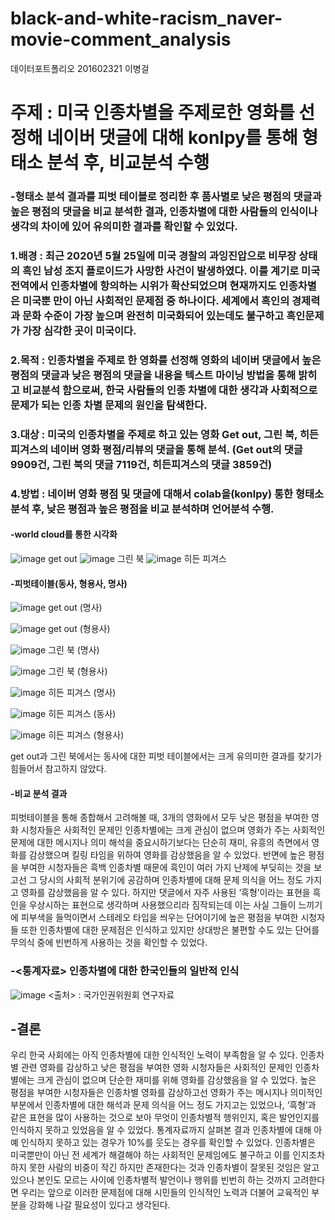 # black-and-white-racism_naver-movie-comment_analysis
데이터포트폴리오
201602321 이병걸
# 주제 : 미국 인종차별을 주제로한 영화를 선정해 네이버 댓글에 대해 konlpy를 통해 형태소 분석 후, 비교분석 수행

### -형태소 분석 결과를 피벗 테이블로 정리한 후 품사별로 낮은 평점의 댓글과 높은 평점의 댓글을 비교 분석한 결과, 인종차별에 대한 사람들의 인식이나 생각의 차이에 있어 유의미한 결과를 확인할 수 있었다.

### 1.배경 : 최근 2020년 5월 25일에 미국 경찰의 과잉진압으로 비무장 상태의 흑인 남성 조지 플로이드가 사망한 사건이 발생하였다. 이를 계기로 미국 전역에서 인종차별에 항의하는 시위가 확산되었으며 현재까지도 인종차별은 미국뿐 만이 아닌 사회적인 문제점 중 하나이다. 세계에서 흑인의 경제력과 문화 수준이 가장 높으며 완전히 미국화되어 있는데도 불구하고 흑인문제가 가장 심각한 곳이 미국이다.
### 2.목적 : 인종차별을 주제로 한 영화를 선정해 영화의 네이버 댓글에서 높은 평점의 댓글과 낮은 평점의 댓글을 내용을 텍스트 마이닝 방법을 통해 밝히고 비교분석 함으로써, 한국 사람들의 인종 차별에 대한 생각과 사회적으로 문제가 되는 인종 차별 문제의 원인을 탐색한다.
### 3.대상 : 미국의 인종차별을 주제로 하고 있는 영화 Get out, 그린 북, 히든 피겨스의 네이버 영화 평점/리뷰의 댓글을 통해 분석. (Get out의 댓글 9909건, 그린 북의 댓글 7119건, 히든피겨스의 댓글 3859건)
### 4.방법 : 네이버 영화 평점 및 댓글에 대해서 colab을(konlpy) 통한 형태소 분석 후, 낮은 평점과 높은 평점을 비교 분석하며 언어분석 수행.
#### -world cloud를 통한 시각화 
![image](https://user-images.githubusercontent.com/74230474/102796569-d1256400-43f1-11eb-92ee-481ee0b34bbe.png) get out 
![image](https://user-images.githubusercontent.com/74230474/102796676-f3b77d00-43f1-11eb-9c9c-5af0764e9ffd.png) 그린 북 
![image](https://user-images.githubusercontent.com/74230474/102796850-337e6480-43f2-11eb-8d26-d290b43a5636.png) 히든 피겨스 

#### -피벗테이블(동사, 형용사, 명사)
![image](https://user-images.githubusercontent.com/74230474/102797887-a5a37900-43f3-11eb-8598-9d8df74e8360.png)
get out (명사)

![image](https://user-images.githubusercontent.com/74230474/102797608-46ddff80-43f3-11eb-9c23-e1f8daab6f05.png)
get out (형용사)

![image](https://user-images.githubusercontent.com/74230474/102797710-6ecd6300-43f3-11eb-906b-b88e030a3ca2.png) 
그린 북 (명사)

![image](https://user-images.githubusercontent.com/74230474/102797956-bf44c080-43f3-11eb-8df1-4a6d0866b8c4.png) 
그린 북 (형용사)

![image](https://user-images.githubusercontent.com/74230474/102797984-cbc91900-43f3-11eb-845b-dc8236cb679b.png) 
히든 피겨스 (명사)

![image](https://user-images.githubusercontent.com/74230474/102797733-7a208e80-43f3-11eb-9232-b98ab83c5c24.png) 
히든 피겨스 (동사)

![image](https://user-images.githubusercontent.com/74230474/102798010-d71c4480-43f3-11eb-8c37-b7b0722eebe2.png) 
히든 피겨스 (형용사)

get out과 그린 북에서는 동사에 대한 피벗 테이블에서는 크게 유의미한 결과를 찾기가 힘들어서 참고하지 않았다.


#### -비교 분석 결과

피벗테이블을 통해 종합해서 고려해볼 때, 3개의 영화에서 모두 낮은 평점을 부여한 영화 시청자들은 사회적인 문제인 인종차별에는 크게 관심이 없으며 영화가 주는 사회적인 문제에 대한 메시지나 의미 해석을 중요시하기보다는 단순히 재미, 유흥의 측면에서 영화를 감상했으며 킬링 타임을 위하여 영화를 감상했음을 알 수 있었다. 반면에 높은 평점을 부여한 시청자들은 흑백 인종차별 때문에 흑인이 여러 가지 난제에 부딪히는 것을 보고선 그 당시의 사회적 분위기에 공감하며 인종차별에 대해 문제 의식을 어느 정도 가지고 영화를 감상했음을 알 수 있다. 하지만 댓글에서 자주 사용된 ‘흑형’이라는 표현을 흑인을 우상시하는 표현으로 생각하며 사용했으리라 짐작되는데 이는 사실 그들이 느끼기에 피부색을 들먹이면서 스테레오 타입을 씌우는 단어이기에 높은 평점을 부여한 시청자들 또한 인종차별에 대한 문제점은 인식하고 있지만 상대방은 불편할 수도 있는 단어를 무의식 중에 빈번하게 사용하는 것을 확인할 수 있었다. 

### -<통계자료> 인종차별에 대한 한국인들의 일반적 인식
![image](https://user-images.githubusercontent.com/74230474/102798945-2747d680-43f5-11eb-8408-5a366f0e7c52.png)
<출처> : 국가인권위원회 연구자료

## -결론 

우리 한국 사회에는 아직 인종차별에 대한 인식적인 노력이 부족함을 알 수 있다. 인종차별 관련 영화를 감상하고 낮은 평점을 부여한 영화 시청자들은 사회적인 문제인 인종차별에는 크게 관심이 없으며 단순한 재미를 위해 영화를 감상했음을 알 수 있었다. 높은 평점을 부여한 시청자들은 인종차별 영화를 감상하고선 영화가 주는 메시지나 의미적인 부분에서 인종차별에 대한 해석과 문제 의식을 어느 정도 가지고는 있었으나, ‘흑형’과 같은 표현을 많이 사용하는 것으로 보아 무엇이 인종차별적 행위인지, 혹은 발언인지를 인식하지 못하고 있었음을 알 수 있었다. 통계자료까지 살펴본 결과 인종차별에 대해 아예 인식하지 못하고 있는 경우가 10%를 웃도는 경우를 확인할 수 있었다. 인종차별은 미국뿐만이 아닌 전 세계가 해결해야 하는 사회적인 문제임에도 불구하고 이를 인지조차 하지 못한 사람의 비중이 작긴 하지만 존재한다는 것과 인종차별이 잘못된 것임은 알고 있으나 본인도 모르는 사이에 인종차별적 발언이나 행위를 빈번히 하는 것까지 고려한다면 우리는 앞으로 이러한 문제점에 대해 시민들의 인식적인 노력과 더불어 교육적인 부분을 강화해 나갈 필요성이 있다고 생각된다. 
